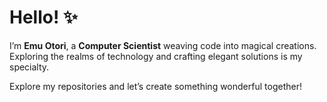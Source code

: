 # Hello! ✨

I’m **Emu Otori**, a **Computer Scientist** weaving code into magical creations. Exploring the realms of technology and crafting elegant solutions is my specialty.

Explore my repositories and let’s create something wonderful together!
